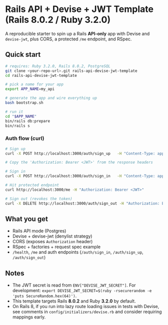 # Rails API + Devise + JWT Template (Rails 8.0.2 / Ruby 3.2.0)

A reproducible starter to spin up a Rails **API-only** app with Devise and `devise-jwt`, plus CORS, a protected `/me` endpoint, and RSpec.

## Quick start

```bash
# requires: Ruby 3.2.0, Rails 8.0.2, PostgreSQL
git clone <your-repo-url>.git rails-api-devise-jwt-template
cd rails-api-devise-jwt-template

# pick a name for your app
export APP_NAME=my_api

# generate the app and wire everything up
bash bootstrap.sh

# run it
cd "$APP_NAME"
bin/rails db:prepare
bin/rails s
```

### Auth flow (curl)

```bash
# Sign up
curl -X POST http://localhost:3000/auth/sign_up   -H "Content-Type: application/json"   -d '{"user":{"email":"josh@example.com","password":"password123","password_confirmation":"password123"}}' -i

# Copy the 'Authorization: Bearer <JWT>' from the response headers

# Sign in
curl -X POST http://localhost:3000/auth/sign_in   -H "Content-Type: application/json"   -d '{"user":{"email":"josh@example.com","password":"password123"}}' -i

# Hit protected endpoint
curl http://localhost:3000/me -H "Authorization: Bearer <JWT>"

# Sign out (revokes the token)
curl -X DELETE http://localhost:3000/auth/sign_out -H "Authorization: Bearer <JWT>" -i
```

## What you get

- Rails API mode (Postgres)
- Devise + devise-jwt (denylist strategy)
- CORS (exposes `Authorization` header)
- RSpec + factories + request spec example
- `/health`, `/me` and auth endpoints (`/auth/sign_in`, `/auth/sign_up`, `/auth/sign_out`)

## Notes

- The JWT secret is read from `ENV["DEVISE_JWT_SECRET"]`. For development: `export DEVISE_JWT_SECRET=$(ruby -rsecurerandom -e 'puts SecureRandom.hex(64)')`.
- This template targets Rails **8.0.2** and Ruby **3.2.0** by default.
- On Rails 8, if you run into lazy route loading issues in tests with Devise, see comments in `config/initializers/devise.rb` and consider requiring mappings early.

